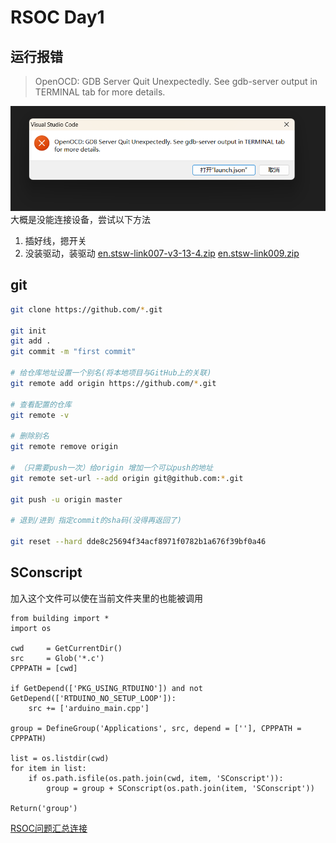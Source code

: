 # RSOC Day1
## 运行报错
> OpenOCD: GDB Server Quit Unexpectedly. See gdb-server output in TERMINAL tab
for more details.

![error](./error.png)
大概是没能连接设备，尝试以下方法
1. 插好线，摁开关
2. 没装驱动，装驱动
[en.stsw-link007-v3-13-4.zip](./en.stsw-link007-v3-13-4.zip)
[en.stsw-link009.zip](./en.stsw-link009.zip)

## git 
``` bash
git clone https://github.com/*.git

git init
git add .
git commit -m "first commit"

# 给仓库地址设置一个别名(将本地项目与GitHub上的关联)
git remote add origin https://github.com/*.git 

# 查看配置的仓库
git remote -v

# 删除别名
git remote remove origin

# （只需要push一次）给origin 增加一个可以push的地址
git remote set-url --add origin git@github.com:*.git

git push -u origin master

# 退到/进到 指定commit的sha码(没得再返回了)

git reset --hard dde8c25694f34acf8971f0782b1a676f39bf0a46
```
## SConscript
加入这个文件可以使在当前文件夹里的也能被调用
``` SConscript
from building import *
import os

cwd     = GetCurrentDir()
src     = Glob('*.c')
CPPPATH = [cwd]

if GetDepend(['PKG_USING_RTDUINO']) and not GetDepend(['RTDUINO_NO_SETUP_LOOP']):
    src += ['arduino_main.cpp']

group = DefineGroup('Applications', src, depend = [''], CPPPATH = CPPPATH)

list = os.listdir(cwd)
for item in list:
    if os.path.isfile(os.path.join(cwd, item, 'SConscript')):
        group = group + SConscript(os.path.join(item, 'SConscript'))

Return('group')
```
[RSOC问题汇总连接](https://docs.qq.com/doc/DY2VrUlpuRWlRUkdI)